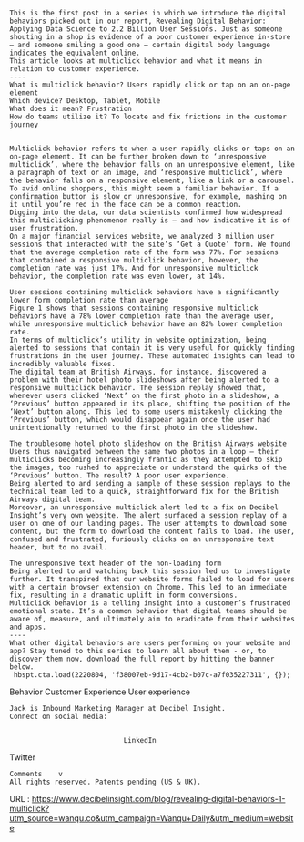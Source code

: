   
  
      
    This is the first post in a series in which we introduce the digital behaviors picked out in our report, Revealing Digital Behavior: Applying Data Science to 2.2 Billion User Sessions. Just as someone shouting in a shop is evidence of a poor customer experience in-store – and someone smiling a good one – certain digital body language indicates the equivalent online.  
    This article looks at multiclick behavior and what it means in relation to customer experience.  
    ----  
    What is multiclick behavior? Users rapidly click or tap on an on-page element  
    Which device? Desktop, Tablet, Mobile  
    What does it mean? Frustration  
    How do teams utilize it? To locate and fix frictions in the customer journey  
    
  
    Multiclick behavior refers to when a user rapidly clicks or taps on an on-page element. It can be further broken down to ‘unresponsive multiclick’, where the behavior falls on an unresponsive element, like a paragraph of text or an image, and ‘responsive multiclick’, where the behavior falls on a responsive element, like a link or a carousel.  
    To avid online shoppers, this might seem a familiar behavior. If a confirmation button is slow or unresponsive, for example, mashing on it until you’re red in the face can be a common reaction.  
    Digging into the data, our data scientists confirmed how widespread this multiclicking phenomenon really is – and how indicative it is of user frustration.  
    On a major financial services website, we analyzed 3 million user sessions that interacted with the site’s ‘Get a Quote’ form. We found that the average completion rate of the form was 77%. For sessions that contained a responsive multiclick behavior, however, the completion rate was just 17%. And for unresponsive multiclick behavior, the completion rate was even lower, at 14%.  
      
    User sessions containing multiclick behaviors have a significantly lower form completion rate than average  
    Figure 1 shows that sessions containing responsive multiclick behaviors have a 78% lower completion rate than the average user, while unresponsive multiclick behavior have an 82% lower completion rate.  
    In terms of multiclick’s utility in website optimization, being alerted to sessions that contain it is very useful for quickly finding frustrations in the user journey. These automated insights can lead to incredibly valuable fixes.  
    The digital team at British Airways, for instance, discovered a problem with their hotel photo slideshows after being alerted to a responsive multiclick behavior. The session replay showed that, whenever users clicked ‘Next’ on the first photo in a slideshow, a ‘Previous’ button appeared in its place, shifting the position of the ‘Next’ button along. This led to some users mistakenly clicking the ‘Previous’ button, which would disappear again once the user had unintentionally returned to the first photo in the slideshow.  
      
    The troublesome hotel photo slideshow on the British Airways website  
    Users thus navigated between the same two photos in a loop – their multiclicks becoming increasingly frantic as they attempted to skip the images, too rushed to appreciate or understand the quirks of the ‘Previous’ button. The result? A poor user experience.  
    Being alerted to and sending a sample of these session replays to the technical team led to a quick, straightforward fix for the British Airways digital team.  
    Moreover, an unresponsive multiclick alert led to a fix on Decibel Insight’s very own website. The alert surfaced a session replay of a user on one of our landing pages. The user attempts to download some content, but the form to download the content fails to load. The user, confused and frustrated, furiously clicks on an unresponsive text header, but to no avail.  
      
    The unresponsive text header of the non-loading form  
    Being alerted to and watching back this session led us to investigate further. It transpired that our website forms failed to load for users with a certain browser extension on Chrome. This led to an immediate fix, resulting in a dramatic uplift in form conversions.  
    Multiclick behavior is a telling insight into a customer’s frustrated emotional state. It’s a common behavior that digital teams should be aware of, measure, and ultimately aim to eradicate from their websites and apps.  
    ----  
    What other digital behaviors are users performing on your website and app? Stay tuned to this series to learn all about them - or, to discover them now, download the full report by hitting the banner below.  
     hbspt.cta.load(2220804, 'f38007eb-9d17-4cb2-b07c-a7f035227311', {});   
    
Behavior
Customer Experience
User experience
  
    Jack is Inbound Marketing Manager at Decibel Insight.  
    Connect on social media:
                            
                            
                                LinkedIn
Twitter
  
    Comments    v  
    All rights reserved. Patents pending (US & UK).  
    
  URL : https://www.decibelinsight.com/blog/revealing-digital-behaviors-1-multiclick?utm_source=wanqu.co&utm_campaign=Wanqu+Daily&utm_medium=website